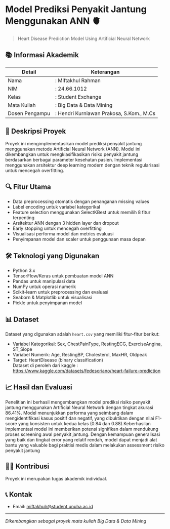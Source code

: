 # Model Prediksi Penyakit Jantung Menggunakan ANN 🫀
> Heart Disease Prediction Model Using Artificial Neural Network

## 📚 Informasi Akademik
| Detail           | Keterangan                                |
|-----------------|-------------------------------------------|
| Nama            | : Miftakhul Rahman                          |
| NIM             | : 24.66.1012                               |
| Kelas           | : Student Exchange                          |
| Mata Kuliah     | : Big Data & Data Mining                    |
| Dosen Pengampu  | : Hendri Kurniawan Prakosa, S.Kom., M.Cs   |

## 📝 Deskripsi Proyek
Proyek ini mengimplementasikan model prediksi penyakit jantung menggunakan metode Artificial Neural Network (ANN). Model ini dikembangkan untuk mengklasifikasikan risiko penyakit jantung berdasarkan berbagai parameter kesehatan pasien. Implementasi menggunakan arsitektur deep learning modern dengan teknik regularisasi untuk mencegah overfitting.

## 🔍 Fitur Utama
- Data preprocessing otomatis dengan penanganan missing values
- Label encoding untuk variabel kategorikal
- Feature selection menggunakan SelectKBest untuk memilih 8 fitur terpenting
- Arsitektur ANN dengan 3 hidden layer dan dropout
- Early stopping untuk mencegah overfitting
- Visualisasi performa model dan metrics evaluasi
- Penyimpanan model dan scaler untuk penggunaan masa depan

## 🛠️ Teknologi yang Digunakan
- Python 3.x
- TensorFlow/Keras untuk pembuatan model ANN
- Pandas untuk manipulasi data
- NumPy untuk operasi numerik
- Scikit-learn untuk preprocessing dan evaluasi
- Seaborn & Matplotlib untuk visualisasi
- Pickle untuk penyimpanan model

## 📊 Dataset
Dataset yang digunakan adalah `heart.csv` yang memiliki fitur-fitur berikut:
- Variabel Kategorikal: Sex, ChestPainType, RestingECG, ExerciseAngina, ST_Slope
- Variabel Numerik: Age, RestingBP, Cholesterol, MaxHR, Oldpeak
- Target: HeartDisease (binary classification)<br>Dataset di peroleh dari kaggle : https://www.kaggle.com/datasets/fedesoriano/heart-failure-prediction

## 📈 Hasil dan Evaluasi
Penelitian ini berhasil mengembangkan model prediksi risiko penyakit jantung menggunakan Artificial Neural Network dengan tingkat akurasi 86.41%. Model menunjukkan performa yang seimbang dalam mengidentifikasi kasus positif dan negatif, yang dibuktikan dengan nilai F1-score yang konsisten untuk kedua kelas (0.84 dan 0.88).Keberhasilan implementasi model ini memberikan potensi signifikan dalam mendukung proses screening awal penyakit jantung. Dengan kemampuan generalisasi yang baik dan tingkat error yang relatif rendah, model dapat menjadi alat bantu yang valuable bagi praktisi medis dalam melakukan assessment risiko penyakit jantung

## 👨‍💻 Kontribusi
Proyek ini merupakan tugas akademik individual.

## 📞 Kontak
- Email: miftakhulr@student.unuha.ac.id

---
*Dikembangkan sebagai proyek mata kuliah Big Data & Data Mining*
